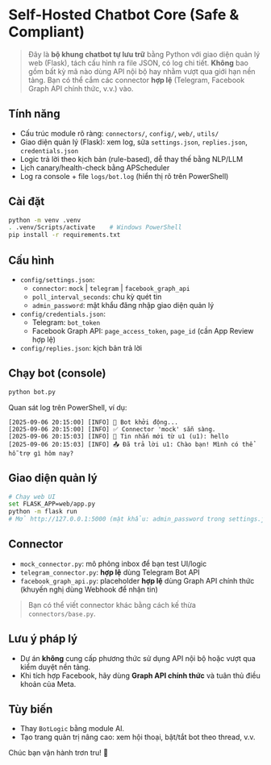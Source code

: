 # Self-Hosted Chatbot Core (Safe & Compliant)

> Đây là **bộ khung chatbot tự lưu trữ** bằng Python với giao diện quản lý web (Flask), tách cấu hình ra file JSON, có log chi tiết. 
> **Không** bao gồm bất kỳ mã nào dùng API nội bộ hay nhằm vượt qua giới hạn nền tảng. 
> Bạn có thể cắm các connector **hợp lệ** (Telegram, Facebook Graph API chính thức, v.v.) vào.

## Tính năng
- Cấu trúc module rõ ràng: `connectors/`, `config/`, `web/`, `utils/`
- Giao diện quản lý (Flask): xem log, sửa `settings.json`, `replies.json`, `credentials.json`
- Logic trả lời theo kịch bản (rule-based), dễ thay thế bằng NLP/LLM
- Lịch canary/health-check bằng APScheduler
- Log ra console + file `logs/bot.log` (hiển thị rõ trên PowerShell)

## Cài đặt
```bash
python -m venv .venv
. .venv/Scripts/activate    # Windows PowerShell
pip install -r requirements.txt
```

## Cấu hình
- `config/settings.json`:
  - `connector`: `mock` | `telegram` | `facebook_graph_api`
  - `poll_interval_seconds`: chu kỳ quét tin
  - `admin_password`: mật khẩu đăng nhập giao diện quản lý
- `config/credentials.json`:
  - Telegram: `bot_token`
  - Facebook Graph API: `page_access_token`, `page_id` (cần App Review hợp lệ)
- `config/replies.json`: kịch bản trả lời

## Chạy bot (console)
```bash
python bot.py
```
Quan sát log trên PowerShell, ví dụ:
```
[2025-09-06 20:15:00] [INFO] 🚀 Bot khởi động...
[2025-09-06 20:15:00] [INFO] ✅ Connector 'mock' sẵn sàng.
[2025-09-06 20:15:03] [INFO] 💬 Tin nhắn mới từ u1 (u1): hello
[2025-09-06 20:15:03] [INFO] 📤 Đã trả lời u1: Chào bạn! Mình có thể hỗ trợ gì hôm nay?
```

## Giao diện quản lý
```bash
# Chạy web UI
set FLASK_APP=web/app.py
python -m flask run
# Mở http://127.0.0.1:5000 (mật khẩu: admin_password trong settings.json)
```

## Connector
- `mock_connector.py`: mô phỏng inbox để bạn test UI/logic
- `telegram_connector.py`: **hợp lệ** dùng Telegram Bot API
- `facebook_graph_api.py`: placeholder **hợp lệ** dùng Graph API chính thức (khuyến nghị dùng Webhook để nhận tin)

> Bạn có thể viết connector khác bằng cách kế thừa `connectors/base.py`.

## Lưu ý pháp lý
- Dự án **không** cung cấp phương thức sử dụng API nội bộ hoặc vượt qua kiểm duyệt nền tảng.
- Khi tích hợp Facebook, hãy dùng **Graph API chính thức** và tuân thủ điều khoản của Meta.

## Tùy biến
- Thay `BotLogic` bằng module AI.
- Tạo trang quản trị nâng cao: xem hội thoại, bật/tắt bot theo thread, v.v.

Chúc bạn vận hành trơn tru! 🎯
